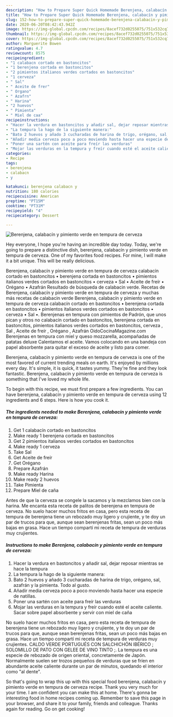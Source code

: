```yaml
---
description: "How to Prepare Super Quick Homemade Berenjena, calabacín y pimiento verde en tempura de cerveza"
title: "How to Prepare Super Quick Homemade Berenjena, calabacín y pimiento verde en tempura de cerveza"
slug: 152-how-to-prepare-super-quick-homemade-berenjena-calabacin-y-pimiento-verde-en-tempura-de-cerveza
date: 2020-06-20T08:42:43.942Z
image: https://img-global.cpcdn.com/recipes/8acef732d0255075/751x532cq70/berenjena-calabacin-y-pimiento-verde-en-tempura-de-cerveza-foto-principal.jpg
thumbnail: https://img-global.cpcdn.com/recipes/8acef732d0255075/751x532cq70/berenjena-calabacin-y-pimiento-verde-en-tempura-de-cerveza-foto-principal.jpg
cover: https://img-global.cpcdn.com/recipes/8acef732d0255075/751x532cq70/berenjena-calabacin-y-pimiento-verde-en-tempura-de-cerveza-foto-principal.jpg
author: Marguerite Bowen
ratingvalue: 4.7
reviewcount: 8575
recipeingredient:
- "1 calabacn cortado en bastoncitos"
- "1 berenjena cortada en bastoncitos"
- "2 pimientos italianos verdes cortados en bastoncitos"
- "1 cerveza"
- " Sal"
- " Aceite de frer"
- " Organo"
- " Azafrn"
- " Harina"
- "2 huevos"
- " Pimienta"
- " Miel de caa"
recipeinstructions:
- "Hacer la verdura en bastoncitos y añadir sal, dejar reposar mientras se hace la tempura"
- "La tempura la hago de la siguiente manera:"
- "Bato 2 huevos y añado 3 cucharadas de harina de trigo, orégano, sal, azafrán y la pimienta. Todo al gusto."
- "Añadir media cerveza poco a poco moviendo hasta hacer una especie de natillas."
- "Poner una sartén con aceite para freír las verduras"
- "Mojar las verduras en la tempura y freír cuando esté el aceite caliente. Sacar sobre papel absorbente y servir con miel de caña"
categories:
- Recipe
tags:
- berenjena
- calabacn
- y

katakunci: berenjena calabacn y 
nutrition: 180 calories
recipecuisine: American
preptime: "PT15M"
cooktime: "PT31M"
recipeyield: "4"
recipecategory: Dessert

---
```



![Berenjena, calabacín y pimiento verde en tempura de cerveza](https://img-global.cpcdn.com/recipes/8acef732d0255075/751x532cq70/berenjena-calabacin-y-pimiento-verde-en-tempura-de-cerveza-foto-principal.jpg)

Hey everyone, I hope you're having an incredible day today. Today, we're going to prepare a distinctive dish, berenjena, calabacín y pimiento verde en tempura de cerveza. One of my favorites food recipes. For mine, I will make it a bit unique. This will be really delicious.

Berenjena, calabacín y pimiento verde en tempura de cerveza calabacín cortado en bastoncitos • berenjena cortada en bastoncitos • pimientos italianos verdes cortados en bastoncitos • cerveza • Sal • Aceite de freír • Orégano • Azafrán Resultado de búsqueda de calabacin verde. Recetas de Berenjena, calabacín y pimiento verde en tempura de cerveza y muchas más recetas de calabacin verde Berenjena, calabacín y pimiento verde en tempura de cerveza calabacín cortado en bastoncitos • berenjena cortada en bastoncitos • pimientos italianos verdes cortados en bastoncitos • cerveza • Sal •. Berenjenas en tempura con pimientos de Padrón, que unos pican y otros no calabacín cortado en bastoncitos, berenjena cortada en bastoncitos, pimientos italianos verdes cortados en bastoncitos, cerveza , Sal , Aceite de freír , Orégano , Azafrán OidoCocinaMagazine.com Berenjenas en tempura con miel y queso mozzarella, acompañadas de patatas deluxe Calentamos el aceite. Vamos colocando en una bandeja con papel absorbente para quitar el exceso de aceite y listo para comer.

Berenjena, calabacín y pimiento verde en tempura de cerveza is one of the most favored of current trending meals on earth. It's enjoyed by millions every day. It's simple, it is quick, it tastes yummy. They're fine and they look fantastic. Berenjena, calabacín y pimiento verde en tempura de cerveza is something that I've loved my whole life.


To begin with this recipe, we must first prepare a few ingredients. You can have berenjena, calabacín y pimiento verde en tempura de cerveza using 12 ingredients and 6 steps. Here is how you cook it.

<!--inarticleads1-->

##### The ingredients needed to make Berenjena, calabacín y pimiento verde en tempura de cerveza:

1. Get 1 calabacín cortado en bastoncitos
1. Make ready 1 berenjena cortada en bastoncitos
1. Get 2 pimientos italianos verdes cortados en bastoncitos
1. Make ready 1 cerveza
1. Take  Sal
1. Get  Aceite de freír
1. Get  Orégano
1. Prepare  Azafrán
1. Make ready  Harina
1. Make ready 2 huevos
1. Take  Pimienta
1. Prepare  Miel de caña


Antes de que la cerveza se congele la sacamos y la mezclamos bien con la harina. Me encanta esta receta de palitos de berenjena en tempura de cerveza. No suelo hacer muchos fritos en casa, pero esta receta de tempura de berenjena tiene un rebozado muy ligero y crujiente, y te doy un par de trucos para que, aunque sean berenjenas fritas, sean un poco más bajas en grasa. Hace un tiempo compartí mi receta de tempura de verduras muy crujientes. 

<!--inarticleads2-->

##### Instructions to make Berenjena, calabacín y pimiento verde en tempura de cerveza:

1. Hacer la verdura en bastoncitos y añadir sal, dejar reposar mientras se hace la tempura
1. La tempura la hago de la siguiente manera:
1. Bato 2 huevos y añado 3 cucharadas de harina de trigo, orégano, sal, azafrán y la pimienta. Todo al gusto.
1. Añadir media cerveza poco a poco moviendo hasta hacer una especie de natillas.
1. Poner una sartén con aceite para freír las verduras
1. Mojar las verduras en la tempura y freír cuando esté el aceite caliente. Sacar sobre papel absorbente y servir con miel de caña


No suelo hacer muchos fritos en casa, pero esta receta de tempura de berenjena tiene un rebozado muy ligero y crujiente, y te doy un par de trucos para que, aunque sean berenjenas fritas, sean un poco más bajas en grasa. Hace un tiempo compartí mi receta de tempura de verduras muy crujientes. CALDO VERDE PORTUGUÉS CON SALCHICHÓN IBÉRICO ; SOLOMILLO DE PATO CON GELEE DE VINO TINTO ;. La tempura es una especie de rebozado de origen oriental, concretamente de Japón. Normalmente suelen ser trozos pequeños de verduras que se fríen en abundante aceite caliente durante un par de minutos, quedando el interior como &#34;al dente&#34;. 

So that's going to wrap this up with this special food berenjena, calabacín y pimiento verde en tempura de cerveza recipe. Thank you very much for your time. I am confident you can make this at home. There's gonna be interesting food in home recipes coming up. Remember to save this page in your browser, and share it to your family, friends and colleague. Thanks again for reading. Go on get cooking!

